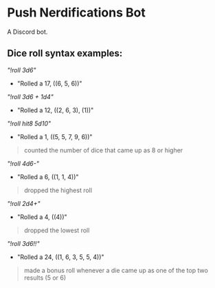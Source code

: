 # Push Nerdifications Bot
A Discord bot.

## Dice roll syntax examples:
*"!roll 3d6"*
* "Rolled a 17, ((6, 5, 6))"
>
*"!roll 3d6 + 1d4"*
* "Rolled a 12, ((2, 6, 3), (1))"
>

*"!roll hit8 5d10"*
* "Rolled a 1, ((5, 5, 7, 9, 6))"
> counted the number of dice that came up as 8 or higher

*"!roll 4d6-"*
* "Rolled a 6, ((1, 1, 4))"
> dropped the highest roll

*"!roll 2d4+"*
* "Rolled a 4, ((4))"
> dropped the lowest roll

*"!roll 3d6!!"*
* "Rolled a 24, ((1, 6, 3, 5, 5, 4))"
> made a bonus roll whenever a die came up as one of the top two results (5 or 6)

